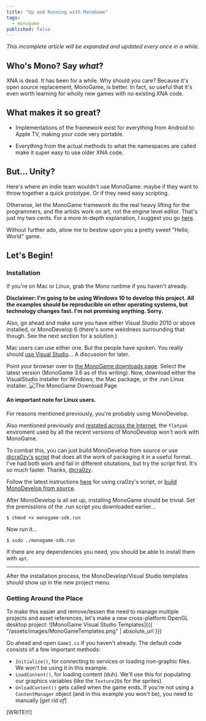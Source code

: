 ```yaml
---
title: "Up and Running with MonoGame"
tags:
  - monogame
published: false
---
```


*This incomplete article will be expanded and updated every once in a while.*

## Who's Mono? Say *what*?

XNA is dead. It has been for a while. Why should you care? Because it's open source replacement, MonoGame, is better. In fact, so useful that it's even worth learning for wholly new games with no existing XNA code.


## What makes it so great?

* Implementations of the framework exist for everything from Android to Apple TV, making your code very portable.

* Everything from the actual methods to what the namespaces are called make it super easy to use older XNA code.

## But... Unity?

Here's where an indie team wouldn't use MonoGame: maybe if they want to throw together a quick prototype. Or if they need easy scripting.

Otherwise, let the MonoGame framework do the real heavy lifting for the programmers, and the artists work on art, not the engine level editor. That's just my two cents. For a more in-depth explanation, I suggest you go [here](http://www.gamefromscratch.com/post/2015/06/13/GameDev-Glossary-Library-Vs-Framework-Vs-Engine.aspx).


Without further ado, allow me to bestow upon you a pretty sweet "Hello, World" game.



## Let's Begin!

### Installation
If you're on Mac or Linux, grab the Mono runtime if you haven't already.

**Disclaimer: I'm going to be using Windows 10 to develop this project. All the examples should be reproducible on other operating systems, but technology changes fast. I'm not promising anything. Sorry.**

Also, go ahead and make sure you have either Visual Studio 2010 or above installed, or MonoDevelop 6 (there's some weirdness surrounding that though. See the next section for a solution.)

 Mac users can use either one. But the people have spoken. You really should [use Visual Studio](https://www.reddit.com/r/Unity3D/comments/2k0io0/monodevelop_vs_visual_studio_as_a_c_programmer/)... A discussion for later.

Point your browser over to [the MonoGame downloads page](http://www.monogame.net/downloads). Select the latest version (MonoGame 3.6 as of this writing). Now, download either the VisualStudio installer for Windows, the Mac package, or the .run Linux installer.
![The MonoGame Download Page](https://i.imgur.com/BP16NbE.png)

#### An important note for Linux users.
For reasons mentioned previously, you're probably using MonoDevelop.

Also mentioned previously and [restated across the Internet](http://community.monogame.net/t/installing-monogame-3-6-on-linux/8811), the ```flatpak``` enviroment used by all the recent versions of MonoDevelop won't work with MonoGame.

To combat this, you can just build MonoDevelop from source or use [@cra0zy's](https://github.com/cra0zy) [script](https://github.com/cra0zy/monodevelop-run-installer) that does all the work of packaging it in a useful format. I've had both work and fail in different situtations, but try the script first. It's so much faster. Thanks, [@cra0zy](https://github.com/cra0zy).

Follow the latest instructions [here](https://github.com/cra0zy/monodevelop-run-installer/blob/master/README.md) for using cra0zy's script, or [build MonoDevelop from source](http://www.monodevelop.com/developers/building-monodevelop/).

After MonoDevelop is all set up, installing MonoGame should be trivial. Set the premissions of the .run script you downloaded earlier...
```
$ chmod +x monogame-sdk.run
```
Now run it...
```
$ sudo ./monogame-sdk.run
```

If there are any dependencies you need, you should be able to install them with ```apt```.


---

After the installation process, the MonoDevelop/Visual Studio templates should show up in the new project menu.

### Getting Around the Place

To make this easier and remove/lessen the need to manage multiple projects and asset references, let's make a new cross-platform OpenGL desktop project:
![MonoGame Visual Studio Templates]({{ "/assets/images/MonoGameTemplates.png" | absolute_url }})

Go ahead and open ```Game1.cs``` if you haven't already. The default code consists of a few important methods:
* ```Initialize()```, for connecting to services or loading non-graphic files. We won't be using it in this example.
* ```LoadContent()```, for loading content (duh). We'll use this for populating our graphics variables (like the ```Texture2D```s for the sprites).
* ```UnloadContent()``` gets called when the game ends. If you're not using a ```ContentManager``` object (and in this example you won't be), you need to manually [*get rid of*]

[WRITE!!!]
